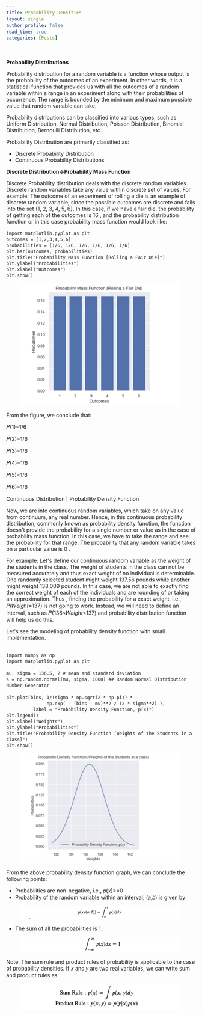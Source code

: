 ```yaml
---
title: Probability Densities
layout: single
author_profile: false
read_time: true
categories: [Posts]

---
```

__Probability Distributions__

Probability distribution for a random variable is a function whose output is the probability of the outcomes of an experiment. In other words, it is a statistical function that provides us with all the outcomes of a random variable within a range in an experiment along with their probabilities of occurrence. The range is bounded by the minimum and maximum possible value that random variable can take.

Probability distributions can be classified into various types, such as Uniform Distribution, Normal Distribution, Poisson Distribution, Binomial Distribution, Bernoulli Distribution, etc.

Probability Distribution are primarily classified as:

- Discrete Probability Distribution
- Continuous Probability Distributions


__Discrete Distribution->Probability Mass Function__

Discrete Probability distribution deals with the discrete random variables. Discrete random variables take any value within discrete set of values. For example: The outcome of an experiment of rolling a die is an example of discrete random variable, since the possible outcomes are discrete and falls into the set {1, 2, 3, 4, 5, 6}. In this case, if we have a fair die, the probability of getting each of the outcomes is  16 , and the probability distribution function or in this case probability mass function would look like:

```
import matplotlib.pyplot as plt
outcomes = [1,2,3,4,5,6]
probabilities = [1/6, 1/6, 1/6, 1/6, 1/6, 1/6]
plt.bar(outcomes, probabilities)
plt.title("Probability Mass Function [Rolling a Fair Die]")
plt.ylabel("Probabilities")
plt.xlabel("Outcomes")
plt.show()
```

<figure>
	<img src="/images/3_1.png">
	<figcaption></figcaption>
</figure>

From the figure, we conclude that:

𝑃(1)=1/6
 

𝑃(2)=1/6
 

𝑃(3)=1/6
 

𝑃(4)=1/6
 

𝑃(5)=1/6
 

𝑃(6)=1/6
 
Continuous Distribution | Probability Density Function

Now, we are into continuous random variables, which take on any value from continuum, any real number. Hence, in this continuous probability distribution, commonly known as probability density function, the function doesn't provide the probability for a single number or value as in the case of probability mass function. In this case, we have to take the range and see the probability for that range. The probability that any random variable takes on a particular value is  0 .

For example: Let's define our continuous random variable as the weight of the students in the class. The weight of students in the class can not be measured accurately and thus exact weight of no individual is determinable. One randomly selected student might weight 137.56 pounds while another might weight 138.009 pounds. In this case, we are not able to exactly find the correct weight of each of the individuals and are rounding of or taking an approximation. Thus , finding the probability for a exact weight, i.e.,  𝑃(𝑊𝑒𝑖𝑔ℎ𝑡=137)  is not going to work. Instead, we will need to define an interval, such as  𝑃(136<𝑊𝑒𝑖𝑔ℎ𝑡<137)  and probability distribution function will help us do this.

Let's see the modeling of probability density function with small implementation.

```

import numpy as np
import matplotlib.pyplot as plt

mu, sigma = 136.5, 2 # mean and standard deviation
s = np.random.normal(mu, sigma, 1000) ## Random Normal Distribution Number Generator

plt.plot(bins, 1/(sigma * np.sqrt(2 * np.pi)) *
               np.exp( - (bins - mu)**2 / (2 * sigma**2) ),
          label = "Probability Density Function, p(x)")
plt.legend()
plt.xlabel("Weights")
plt.ylabel("Probabilities")
plt.title("Probability Density Function [Weights of the Students in a class]")
plt.show()
```
<figure>
	<img src="/images/3_2.png">
	<figcaption></figcaption>
</figure>

From the above probability density function graph, we can conclude the following points:

- Probabilities are non-negative, i.e.,  𝑝(𝑥)>=0 
- Probability of the random variable within an interval,  (𝑎,𝑏)  is given by:

 <figure>
	<img src="/images/3_3.png">
	<figcaption></figcaption>
</figure>

- The sum of all the probabilities is  1 .
<figure>
	<img src="/images/3_4.png">
	<figcaption></figcaption>
</figure>

Note: The sum rule and product rules of probability is applicable to the case of probability densities. If  𝑥  and  𝑦  are two real variables, we can write sum and product rules as:

<figure>
	<img src="/images/3_5.png">
	<figcaption></figcaption>
</figure>
